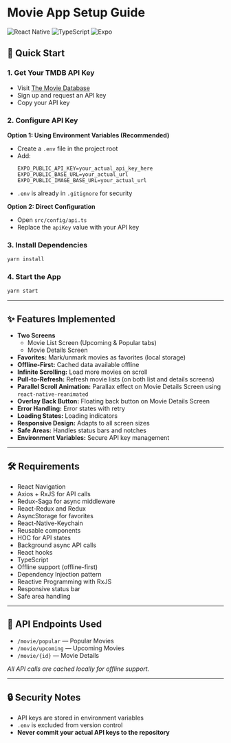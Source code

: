 # Movie App Setup Guide

![React Native](https://img.shields.io/badge/React%20Native-0.79.4-blue.svg)
![TypeScript](https://img.shields.io/badge/TypeScript-5.0-blue.svg)
![Expo](https://img.shields.io/badge/Expo-SDK%2053-blue.svg)

## 🚀 Quick Start

### 1. Get Your TMDB API Key

- Visit [The Movie Database](https://www.themoviedb.org/)
- Sign up and request an API key
- Copy your API key

### 2. Configure API Key

**Option 1: Using Environment Variables (Recommended)**
- Create a `.env` file in the project root
- Add:
    ```
    EXPO_PUBLIC_API_KEY=your_actual_api_key_here
    EXPO_PUBLIC_BASE_URL=your_actual_url
    EXPO_PUBLIC_IMAGE_BASE_URL=your_actual_url
    ```
- `.env` is already in `.gitignore` for security

**Option 2: Direct Configuration**
- Open `src/config/api.ts`
- Replace the `apiKey` value with your API key

### 3. Install Dependencies

```bash
yarn install
```

### 4. Start the App

```bash
yarn start
```

---

## ✨ Features Implemented

- **Two Screens**
    - Movie List Screen (Upcoming & Popular tabs)
    - Movie Details Screen
- **Favorites:** Mark/unmark movies as favorites (local storage)
- **Offline-First:** Cached data available offline
- **Infinite Scrolling:** Load more movies on scroll
- **Pull-to-Refresh:** Refresh movie lists (on both list and details screens)
- **Parallel Scroll Animation:** Parallax effect on Movie Details Screen using `react-native-reanimated`
- **Overlay Back Button:** Floating back button on Movie Details Screen
- **Error Handling:** Error states with retry
- **Loading States:** Loading indicators
- **Responsive Design:** Adapts to all screen sizes
- **Safe Areas:** Handles status bars and notches
- **Environment Variables:** Secure API key management

---

## 🛠️ Requirements

- React Navigation
- Axios + RxJS for API calls
- Redux-Saga for async middleware
- React-Redux and Redux
- AsyncStorage for favorites
- React-Native-Keychain
- Reusable components
- HOC for API states
- Background async API calls
- React hooks
- TypeScript
- Offline support (offline-first)
- Dependency Injection pattern
- Reactive Programming with RxJS
- Responsive status bar
- Safe area handling

---

## 🔗 API Endpoints Used

- `/movie/popular` — Popular Movies
- `/movie/upcoming` — Upcoming Movies
- `/movie/{id}` — Movie Details

_All API calls are cached locally for offline support._

---

## 🔒 Security Notes

- API keys are stored in environment variables
- `.env` is excluded from version control
- **Never commit your actual API keys to the repository**
